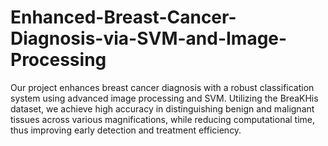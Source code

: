 # Enhanced-Breast-Cancer-Diagnosis-via-SVM-and-Image-Processing
Our project enhances breast cancer diagnosis with a robust classification system using advanced image processing and SVM. Utilizing the BreaKHis dataset, we achieve high accuracy in distinguishing benign and malignant tissues across various magnifications, while reducing computational time, thus improving early detection and treatment efficiency.
